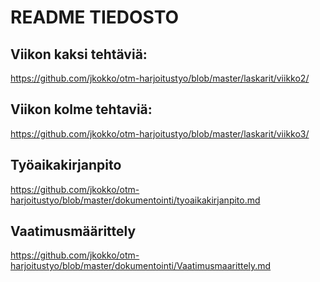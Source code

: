 # README TIEDOSTO

## Viikon kaksi tehtäviä:

https://github.com/jkokko/otm-harjoitustyo/blob/master/laskarit/viikko2/

## Viikon kolme tehtaviä:

https://github.com/jkokko/otm-harjoitustyo/blob/master/laskarit/viikko3/

## Työaikakirjanpito
https://github.com/jkokko/otm-harjoitustyo/blob/master/dokumentointi/tyoaikakirjanpito.md

## Vaatimusmäärittely
https://github.com/jkokko/otm-harjoitustyo/blob/master/dokumentointi/Vaatimusmaarittely.md
